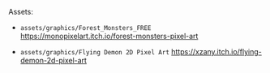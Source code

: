 Assets:

* `assets/graphics/Forest_Monsters_FREE`
  https://monopixelart.itch.io/forest-monsters-pixel-art

* `assets/graphics/Flying Demon 2D Pixel Art`
  https://xzany.itch.io/flying-demon-2d-pixel-art


  
